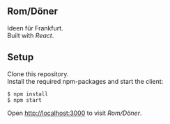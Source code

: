 ## Rom/Döner

Ideen für Frankfurt.\
Built with *React*.

## Setup

Clone this repository.\
Install the required npm-packages and start the client:

```shell
$ npm install
$ npm start
```

Open [http://localhost:3000](http://localhost:3000) to visit *Rom/Döner*.
